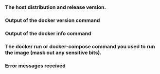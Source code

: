 ### The host distribution and release version.

### Output of the docker version command

### Output of the docker info command

### The docker run or docker-compose command you used to run the image (mask out any sensitive bits).

### Error messages received

